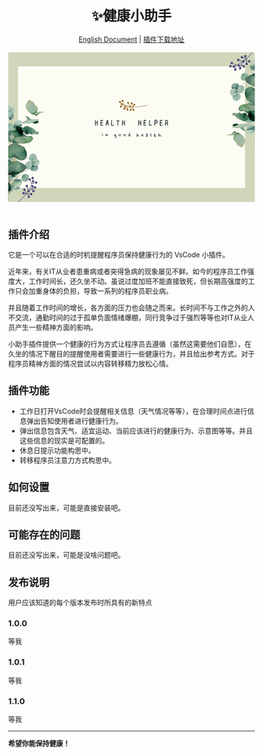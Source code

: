 <h1 align=center>✨健康小助手</h1>

<div align=center><a href='/zh.md'>English Document</a> | <a href='#'>插件下载地址</a></div>

<br>

<div align=center><img src='/images/Health Helper.png' width=600></div>

<br>

## 插件介绍

它是一个可以在合适的时机提醒程序员保持健康行为的 VsCode 小插件。

近年来，有关IT从业者患重病或者突得急病的现象屡见不鲜。如今的程序员工作强度大，工作时间长，还久坐不动。虽说过度加班不能直接致死，但长期高强度的工作只会加重身体的负担，导致一系列的程序员职业病。

并且随着工作时间的增长，各方面的压力也会随之而来。长时间不与工作之外的人不交流，通勤时间的过于孤单负面情绪爆棚，同行竞争过于强烈等等也对IT从业人员产生一些精神方面的影响。

小助手插件提供一个健康的行为方式让程序员去遵循（虽然这需要他们自愿），在久坐的情况下醒目的提醒使用者需要进行一些健康行为，并且给出参考方式。对于程序员精神方面的情况尝试以内容转移精力放松心情。

## 插件功能

- 工作日打开VsCode时会提醒相关信息（天气情况等等），在合理时间点进行信息弹出告知使用者进行健康行为。
- 弹出信息包含天气、适宜运动、当前应该进行的健康行为、示意图等等。并且这些信息的现实是可配置的。
- 休息日提示功能构思中。
- 转移程序员注意力方式构思中。

## 如何设置

目前还没写出来，可能是直接安装吧。

## 可能存在的问题

目前还没写出来，可能是没啥问题吧。

## 发布说明

用户应该知道的每个版本发布时所具有的新特点

### 1.0.0

等我

### 1.0.1

等我

### 1.1.0

等我

-----------------------------------------------------------------------------------------------------------

**希望你能保持健康！**
